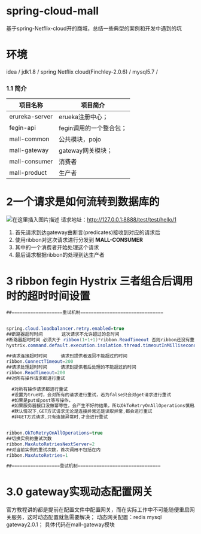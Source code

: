 # spring-cloud-mall
基于spring-Netflix-cloud开的商城，总结一些典型的案例和开发中遇到的坑
# 环境
idea /  jdk1.8 /  spring Netflix cloud(Finchley-2.0.6) /  mysql5.7 / 
### 1.1 简介
| 项目名称 |项目简介  |
|--|--|
| erureka-server  |  erueka注册中心；  |
|  fegin-api | fegin调用的一个整合包；   |
|  mall-common |  公共模块，pojo |
| mall-gateway  |  gateway网关模块；  |
| mall-consumer  |  消费者  |
| mall-product  |  生产者  |
# 2一个请求是如何流转到数据库的
![在这里插入图片描述](https://img-blog.csdnimg.cn/20200322200836209.png?x-oss-process=image/watermark,type_ZmFuZ3poZW5naGVpdGk,shadow_10,text_aHR0cHM6Ly9ibG9nLmNzZG4ubmV0L3FxXzM4MTMwMDk0,size_16,color_FFFFFF,t_70)
请求地址：http://127.0.0.1:8888/test/test/hello/1
1. 首先请求到达gateway由断言(predicates)接收到对应的请求后
2. 使用ribbon对这次请求进行分发到 **MALL-CONSUMER**
3. 其中的一个消费者开始处理这个请求
4. 最后请求根据ribbon的处理到达生产者
# 3 ribbon  fegin  Hystrix  三者组合后调用时的超时时间设置
``` java
##===================重试机制===============================


spring.cloud.loadbalancer.retry.enabled=true
##断路器超时时间       这次请求不允许超过的总时间
#断路器超时时间 必须大于 ribbon(1+1+1)*ribbon.ReadTimeout 否则ribbon还没有重试完就被断路器给走降级了
hystrix.command.default.execution.isolation.thread.timeoutInMilliseconds=1000

##请求连接超时时间     请求到提供者返回不能超过的时间
ribbon.ConnectTimeout=200
##请求处理超时时间     请求到提供者后处理的不能超过的时间
ribbon.ReadTimeout=200
##对所有操作请求都进行重试

  #对所有操作请求都进行重试
  #设置为true时，会对所有的请求进行重试，若为false只会对get请求进行重试
  #如果是put或post等写操作，
  #如果服务器接口没做幂等性，会产生不好的结果，所以OkToRetryOnAllOperations慎用。
  #默认情况下,GET方式请求无论是连接异常还是读取异常,都会进行重试
  #非GET方式请求,只有连接异常时,才会进行重试


ribbon.OkToRetryOnAllOperations=true
##切换实例的重试次数
ribbon.MaxAutoRetriesNextServer=2
##对当前实例的重试次数，首次调用不包括在内
ribbon.MaxAutoRetries=1

##==================重试机制===============================
```
# 3.0 gateway实现动态配置网关
官方教程讲的都是提前在配置文件中配置网关，而在实际工作中不可能随便重启网关服务，这时动态配置就急需要解决；
动态网关配置：redis mysql  gateway2.0.1；
具体代码在mall-gateway模块
